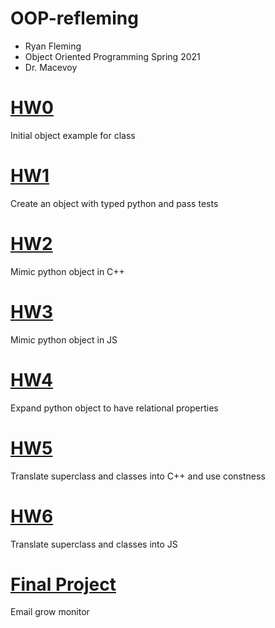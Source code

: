 # OOP-refleming
- Ryan Fleming
- Object Oriented Programming Spring 2021
- Dr. Macevoy

# [HW0](https://github.com/Rytheking/OOP-refleming/tree/main/hw0/moon)
Initial object example for class

# [HW1](https://github.com/Rytheking/OOP-refleming/tree/main/hw1)
Create an object with typed python and pass tests

# [HW2](https://github.com/Rytheking/OOP-refleming/tree/main/hw2)
Mimic python object in C++


# [HW3](https://github.com/Rytheking/OOP-refleming/tree/main/hw3)
Mimic python object in JS


# [HW4](https://github.com/Rytheking/OOP-refleming/tree/main/hw4)
Expand python object to have relational properties


# [HW5](https://github.com/Rytheking/OOP-refleming/tree/main/hw5)
Translate superclass and classes into C++ and use constness

# [HW6](https://github.com/Rytheking/OOP-refleming/tree/main/hw6)
Translate superclass and classes into JS

# [Final Project](https://github.com/Rytheking/OOP-refleming/tree/main/final_Project)
Email grow monitor
